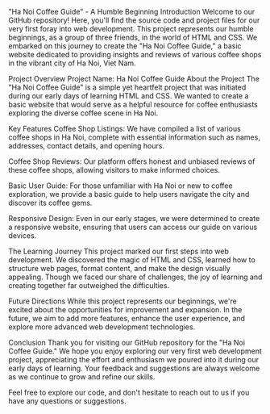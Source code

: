 "Ha Noi Coffee Guide" - A Humble Beginning
Introduction
Welcome to our GitHub repository! Here, you'll find the source code and project files for our very first foray into web development. This project represents our humble beginnings, as a group of three friends, in the world of HTML and CSS. We embarked on this journey to create the "Ha Noi Coffee Guide," a basic website dedicated to providing insights and reviews of various coffee shops in the vibrant city of Ha Noi, Viet Nam.

Project Overview
Project Name: Ha Noi Coffee Guide
About the Project
The "Ha Noi Coffee Guide" is a simple yet heartfelt project that was initiated during our early days of learning HTML and CSS. We wanted to create a basic website that would serve as a helpful resource for coffee enthusiasts exploring the diverse coffee scene in Ha Noi.

Key Features
Coffee Shop Listings: We have compiled a list of various coffee shops in Ha Noi, complete with essential information such as names, addresses, contact details, and opening hours.

Coffee Shop Reviews: Our platform offers honest and unbiased reviews of these coffee shops, allowing visitors to make informed choices.

Basic User Guide: For those unfamiliar with Ha Noi or new to coffee exploration, we provide a basic guide to help users navigate the city and discover its coffee gems.

Responsive Design: Even in our early stages, we were determined to create a responsive website, ensuring that users can access our guide on various devices.

The Learning Journey
This project marked our first steps into web development. We discovered the magic of HTML and CSS, learned how to structure web pages, format content, and make the design visually appealing. Though we faced our share of challenges, the joy of learning and creating together far outweighed the difficulties.

Future Directions
While this project represents our beginnings, we're excited about the opportunities for improvement and expansion. In the future, we aim to add more features, enhance the user experience, and explore more advanced web development technologies.

Conclusion
Thank you for visiting our GitHub repository for the "Ha Noi Coffee Guide." We hope you enjoy exploring our very first web development project, appreciating the effort and enthusiasm we poured into it during our early days of learning. Your feedback and suggestions are always welcome as we continue to grow and refine our skills.

Feel free to explore our code, and don't hesitate to reach out to us if you have any questions or suggestions.
